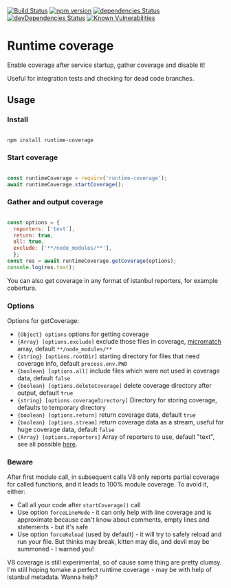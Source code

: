 [![Build Status](https://travis-ci.com/jehy/runtime-coverage.svg?branch=master)](https://travis-ci.com/jehy/runtime-coverage) [![npm version](https://badge.fury.io/js/runtime-coverage.svg)](https://badge.fury.io/js/runtime-coverage)
[![dependencies Status](https://david-dm.org/jehy/runtime-coverage/status.svg)](https://david-dm.org/jehy/runtime-coverage)
[![devDependencies Status](https://david-dm.org/jehy/runtime-coverage/dev-status.svg)](https://david-dm.org/jehy/runtime-coverage?type=dev)
[![Known Vulnerabilities](https://snyk.io/test/github/jehy/runtime-coverage/badge.svg)](https://snyk.io/test/github/jehy/runtime-coverage)

# Runtime coverage

Enable coverage after service startup, gather coverage and disable it!

Useful for integration tests and checking for dead code branches.

## Usage

### Install

```bash

npm install runtime-coverage

```

### Start coverage

```js

const runtimeCoverage = require('runtime-coverage');
await runtimeCoverage.startCoverage();

```

### Gather and output coverage

```js

const options = {
  reporters: ['text'],
  return: true,
  all: true,
  exclude: ['**/node_modules/**'],
  };
const res = await runtimeCoverage.getCoverage(options);
console.log(res.text);

```

You can also get coverage in any format of istanbul reporters, for example cobertura.

### Options

Options for getCoverage:

 * `{Object} options` options for getting coverage
 * `{Array} [options.exclude]` exclude those files in coverage, [micromatch](https://github.com/micromatch/micromatch) array, default `**/node_modules/**`
 * `{string} [options.rootDir]` starting directory for files that need coverage info, default `process.env.PWD`
 * `{boolean} [options.all]` include files which were not used in coverage data, default `false`
 * `{boolean} [options.deleteCoverage]` delete coverage directory after output, default `true`
 * `{string} [options.coverageDirectory]` Directory for storing coverage, defaults to temporary directory
 * `{boolean} [options.return]` return coverage data, default `true`
  * `{boolean} [options.stream]` return coverage data as a stream, useful for huge coverage data,  default `false`
 * `{Array} [options.reporters]` Array of reporters to use, default "text", see all possible [here](https://github.com/istanbuljs/istanbuljs/tree/master/packages/istanbul-reports/lib).

### Beware

After first module call, in subsequent calls V8 only reports partial coverage for called
functions, and it leads to 100% module coverage. To avoid it, either:
* Call all your code after `startCoverage()` call
* Use option `forceLineMode` -  it can only help with line coverage and is approximate because
can't know about comments, empty lines and statements - but it's safe
* Use option `forceReload` (used by default) - it will try to safely reload and run your file. But
thinks may break, kitten may die, and devil may be summoned - I warned you!

V8 coverage is still experimental, so of cause some thing are pretty clumsy.
I'm still hoping tomake a perfect runtime coverage - may be with help of istanbul metadata. Wanna help?
